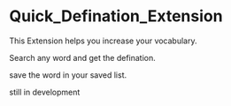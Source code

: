 # Quick_Defination_Extension

This Extension helps you increase your vocabulary.

Search any word and get the defination.

save the word in your saved list.

still in development
